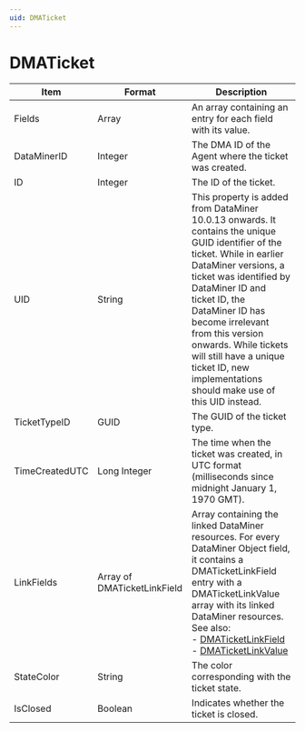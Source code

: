```yaml
---
uid: DMATicket
---
```


# DMATicket

| Item | Format | Description |
|------|--------|-------------|
| Fields         | Array   | An array containing an entry for each field with its value. |
| DataMinerID    | Integer | The DMA ID of the Agent where the ticket was created. |
| ID             | Integer | The ID of the ticket. |
| UID            | String  | This property is added from DataMiner 10.0.13 onwards. It contains the unique GUID identifier of the ticket. While in earlier DataMiner versions, a ticket was identified by DataMiner ID and ticket ID, the DataMiner ID has become irrelevant from this version onwards. While tickets will still have a unique ticket ID, new implementations should make use of this UID instead. |
| TicketTypeID   | GUID    | The GUID of the ticket type. |
| TimeCreatedUTC | Long Integer | The time when the ticket was created, in UTC format (milliseconds since midnight January 1, 1970 GMT). |
| LinkFields     | Array of DMATicketLinkField | Array containing the linked DataMiner resources. For every DataMiner Object field, it contains a DMATicketLinkField entry with a DMATicketLinkValue array with its linked DataMiner resources.<br>See also:<br>- [DMATicketLinkField](xref:DMATicketLinkField)<br>- [DMATicketLinkValue](xref:DMATicketLinkValue) |
| StateColor     | String  | The color corresponding with the ticket state. |
| IsClosed       | Boolean | Indicates whether the ticket is closed. |
